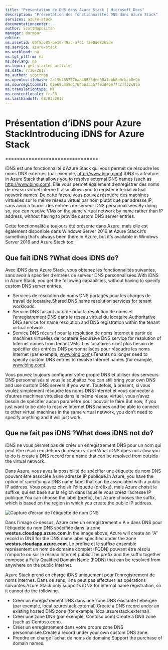 ```yaml
---
title: "Présentation de DNS dans Azure Stack | Microsoft Docs"
description: "Présentation des fonctionnalités DNS dans Azure Stack"
services: azure-stack
documentationcenter: 
author: ScottNapolitan
manager: darmour
editor: 
ms.assetid: 60f5ac85-be19-49ac-a7c1-f290d682b5de
ms.service: azure-stack
ms.workload: na
ms.tgt_pltfrm: na
ms.devlang: na
ms.topic: get-started-article
ms.date: 7/10/2017
ms.author: scottnap
ms.openlocfilehash: 2a19b435777ba848835dcd90a1ebb8a0cbcb0e9b
ms.sourcegitcommit: 02e69c4a9d17645633357fe3d46677c2ff22c85a
ms.translationtype: MT
ms.contentlocale: fr-FR
ms.lasthandoff: 08/03/2017
---
```

# <a name="introducing-idns-for-azure-stack"></a><span data-ttu-id="b2935-103">Présentation d’iDNS pour Azure Stack</span><span class="sxs-lookup"><span data-stu-id="b2935-103">Introducing iDNS for Azure Stack</span></span>
================================

<span data-ttu-id="b2935-104">iDNS est une fonctionnalité d’Azure Stack qui vous permet de résoudre les noms DNS externes (par exemple, http://www.bing.com).</span><span class="sxs-lookup"><span data-stu-id="b2935-104">iDNS is a feature in Azure Stack that allows you to resolve external DNS names (such as http://www.bing.com).</span></span>
<span data-ttu-id="b2935-105">Elle vous permet également d’enregistrer des noms de réseau virtuel interne.</span><span class="sxs-lookup"><span data-stu-id="b2935-105">It also allows you to register internal virtual network names.</span></span> <span data-ttu-id="b2935-106">De cette façon, vous pouvez résoudre des machines virtuelles sur le même réseau virtuel par nom plutôt que par adresse IP, sans avoir à fournir des entrées de serveur DNS personnalisées.</span><span class="sxs-lookup"><span data-stu-id="b2935-106">By doing so, you can resolve VMs on the same virtual network by name rather than IP address, without having to provide custom DNS server entries.</span></span>

<span data-ttu-id="b2935-107">Cette fonctionnalité a toujours été présente dans Azure, mais elle est également disponible dans Windows Server 2016 et Azure Stack.</span><span class="sxs-lookup"><span data-stu-id="b2935-107">It’s something that’s always been there in Azure, but it's available in Windows Server 2016 and Azure Stack too.</span></span>

## <a name="what-does-idns-do"></a><span data-ttu-id="b2935-108">Que fait iDNS ?</span><span class="sxs-lookup"><span data-stu-id="b2935-108">What does iDNS do?</span></span>
<span data-ttu-id="b2935-109">Avec iDNS dans Azure Stack, vous obtenez les fonctionnalités suivantes, sans avoir à spécifier d’entrées de serveur DNS personnalisées.</span><span class="sxs-lookup"><span data-stu-id="b2935-109">With iDNS in Azure Stack, you get the following capabilities, without having to specify custom DNS server entries.</span></span>

* <span data-ttu-id="b2935-110">Services de résolution de noms DNS partagés pour les charges de travail de locataire.</span><span class="sxs-lookup"><span data-stu-id="b2935-110">Shared DNS name resolution services for tenant workloads.</span></span>
* <span data-ttu-id="b2935-111">Service DNS faisant autorité pour la résolution de noms et l’enregistrement DNS dans le réseau virtuel du locataire.</span><span class="sxs-lookup"><span data-stu-id="b2935-111">Authoritative DNS service for name resolution and DNS registration within the tenant virtual network.</span></span>
* <span data-ttu-id="b2935-112">Service DNS récursif pour la résolution de noms Internet à partir de machines virtuelles de locataire.</span><span class="sxs-lookup"><span data-stu-id="b2935-112">Recursive DNS service for resolution of Internet names from tenant VMs.</span></span> <span data-ttu-id="b2935-113">Les locataires n’ont plus besoin de spécifier des entrées DNS personnalisées pour résoudre les noms Internet (par exemple, www.bing.com).</span><span class="sxs-lookup"><span data-stu-id="b2935-113">Tenants no longer need to specify custom DNS entries to resolve Internet names (for example, www.bing.com).</span></span>

<span data-ttu-id="b2935-114">Vous pouvez toujours configurer votre propre DNS et utiliser des serveurs DNS personnalisés si vous le souhaitez.</span><span class="sxs-lookup"><span data-stu-id="b2935-114">You can still bring your own DNS and use custom DNS servers if you want.</span></span> <span data-ttu-id="b2935-115">Toutefois, à présent, si vous voulez simplement résoudre les noms DNS Internet et vous connecter à d’autres machines virtuelles dans le même réseau virtuel, vous n’avez besoin de spécifier aucun paramètre pour pouvoir le faire.</span><span class="sxs-lookup"><span data-stu-id="b2935-115">But now, if you just want to be able to resolve Internet DNS names and be able to connect to other virtual machines in the same virtual network, you don’t need to specify anything and it will just work.</span></span>

## <a name="what-does-idns-not-do"></a><span data-ttu-id="b2935-116">Que ne fait pas iDNS ?</span><span class="sxs-lookup"><span data-stu-id="b2935-116">What does iDNS not do?</span></span>
<span data-ttu-id="b2935-117">iDNS ne vous permet pas de créer un enregistrement DNS pour un nom qui peut être résolu en dehors du réseau virtuel.</span><span class="sxs-lookup"><span data-stu-id="b2935-117">What iDNS does not allow you to do is create a DNS record for a name that can be resolved from outside the virtual network.</span></span>

<span data-ttu-id="b2935-118">Dans Azure, vous avez la possibilité de spécifier une étiquette de nom DNS pouvant être associée à une adresse IP publique.</span><span class="sxs-lookup"><span data-stu-id="b2935-118">In Azure, you have the option of specifying a DNS name label that can be associated with a public IP address.</span></span> <span data-ttu-id="b2935-119">Vous pouvez choisir l’étiquette (préfixe), mais Azure choisit le suffixe, qui est basé sur la région dans laquelle vous créez l’adresse IP publique.</span><span class="sxs-lookup"><span data-stu-id="b2935-119">You can choose the label (prefix), but Azure chooses the suffix, which is based on the region in which you create the public IP address.</span></span>

![Capture d’écran de l’étiquette de nom DNS](media/azure-stack-understanding-dns-in-tp2/image3.png)

<span data-ttu-id="b2935-121">Dans l’image ci-dessus, Azure crée un enregistrement « A » dans DNS pour l’étiquette du nom DNS spécifiée dans la zone **westus.cloudapp.azure.com**.</span><span class="sxs-lookup"><span data-stu-id="b2935-121">In the image above, Azure will create an “A” record in DNS for the DNS name label specified under the zone **westus.cloudapp.azure.com**.</span></span> <span data-ttu-id="b2935-122">Le préfixe et le suffixe ensemble représentent un nom de domaine complet (FQDN) pouvant être résolu n’importe où sur le réseau Internet public.</span><span class="sxs-lookup"><span data-stu-id="b2935-122">The prefix and the suffix together compose a Fully Qualified Domain Name (FQDN) that can be resolved from anywhere on the public Internet.</span></span>

<span data-ttu-id="b2935-123">Azure Stack prend en charge iDNS uniquement pour l’enregistrement de noms internes. Dans ce sens, il ne peut pas effectuer les opérations suivantes.</span><span class="sxs-lookup"><span data-stu-id="b2935-123">Azure Stack only supports iDNS for internal name registration, so it cannot do the following.</span></span>

* <span data-ttu-id="b2935-124">Créer un enregistrement DNS dans une zone DNS existante hébergée (par exemple, local.azurestack.external).</span><span class="sxs-lookup"><span data-stu-id="b2935-124">Create a DNS record under an existing hosted DNS zone (for example, local.azurestack.external).</span></span>
* <span data-ttu-id="b2935-125">Créer une zone DNS (par exemple, Contoso.com).</span><span class="sxs-lookup"><span data-stu-id="b2935-125">Create a DNS zone (such as Contoso.com).</span></span>
* <span data-ttu-id="b2935-126">Créer un enregistrement dans votre propre zone DNS personnalisée.</span><span class="sxs-lookup"><span data-stu-id="b2935-126">Create a record under your own custom DNS zone.</span></span>
* <span data-ttu-id="b2935-127">Prendre en charge l’achat de noms de domaine.</span><span class="sxs-lookup"><span data-stu-id="b2935-127">Support the purchase of domain names.</span></span>

